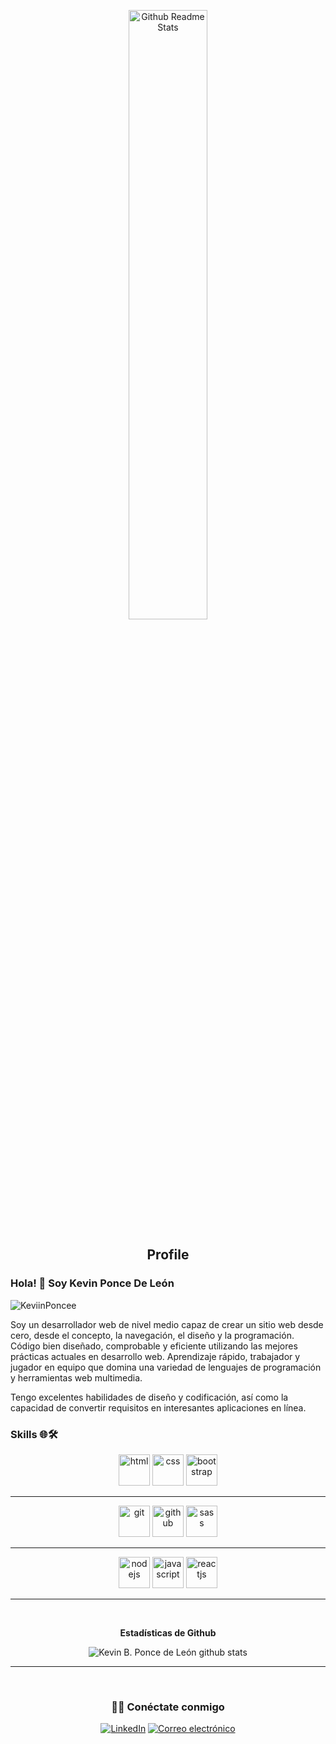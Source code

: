 <p align="center">
 <img width="50%" src="https://user-images.githubusercontent.com/83381101/130157457-2f87c316-95d5-4d6c-87b1-7ae5208d1709.jpg" align="center" alt="Github Readme Stats" />
 <h2 align="center">Profile</h2>
</p>

### Hola! 👋 Soy Kevin Ponce De León

<img src="https://komarev.com/ghpvc/?username=KeviinPoncee" alt="KeviinPoncee" />

<div>
 <p>
Soy un desarrollador web de nivel medio capaz de crear un sitio web desde cero, desde el concepto, la navegación, el diseño y la programación. Código bien diseñado, comprobable y eficiente utilizando las mejores prácticas actuales en desarrollo web. Aprendizaje rápido, trabajador y jugador en equipo que domina una variedad de lenguajes de programación y herramientas web multimedia.

Tengo excelentes habilidades de diseño y codificación, así como la capacidad de convertir requisitos en interesantes aplicaciones en línea.
</p>
</div>

### Skills 🌐🛠️

<div align='center'>
<img src="https://user-images.githubusercontent.com/83381101/130158285-2c602e9f-6559-44b2-aec9-98286519dc73.png" alt="html" width="50">  <img src="https://user-images.githubusercontent.com/83381101/130158225-3c3bd5fc-1870-4620-a9b8-9a92821fb7d2.png" alt="css" width="50">  <img src="https://user-images.githubusercontent.com/83381101/130158203-a09ebf87-14ff-49ff-9de3-4183157253fe.png" alt="bootstrap" width="50"> <br><hr> <img src="https://user-images.githubusercontent.com/83381101/130158242-5e9bcce4-213c-430d-bdff-11c16ced2efe.png" alt="git" width="50">  <img src="https://user-images.githubusercontent.com/83381101/130158272-8616f091-80c3-49f4-96d2-d2df3bc93946.png" alt="github" width="50">  <img src="https://user-images.githubusercontent.com/83381101/130158335-e6118419-7c3b-4742-9bc9-1a8c6840a3cf.png" alt="sass" width="50"> <br><hr> <img src="https://user-images.githubusercontent.com/83381101/130158344-3cf0d854-0dc5-4aa0-bba3-aa93758ce965.png" alt="nodejs" width="50">  <img src="https://user-images.githubusercontent.com/83381101/130158297-b2a443fc-e9eb-4fe7-a5d3-76af26486612.png" alt="javascript" width="50">  <img src="https://user-images.githubusercontent.com/83381101/130158316-1c1599f7-7dae-43fb-84ef-f0d6c1e5315c.png" alt="reactjs" width="50">
</div>
<hr><br>
<div align='center'>
 <p><strong>Estadísticas de Github</strong></p>

![Kevin B. Ponce de León github stats](https://github-readme-stats.vercel.app/api?username=keviinponcee&hide=contribs,prs&count_private=true&show_icons=true)

<hr><br>

<h3> 🤝🏻 Conéctate conmigo </h3>
</div>
 
<p align = "center">
<!--<a href="#" target="_blank"> <img alt = "Sitio web" src = "https://img.shields.io/badge/Website-www.anandmainali .com.np-blue? style = flat & logo = google-chrome ">En Desarrollo</a>-->
<a href="https://www.linkedin.com/in/keviin-poncee/" target="_blank"> <img alt = "LinkedIn" src = "https://img.shields.io/badge/LinkedIn-@KeviinPoncee-blue?style=flat&logo=linkedin"></a>
<a href="mailto:kevin.poncedeleon@hotmail.com?Subject=Contacto%20por%20Git%20Hub"> <img alt = "Correo electrónico" src = "https://img.shields.io/badge/Email-kevin.poncedeleon@hotmail.com-blue?style=flat&logo=gmail"></a>
</p>

<!--
**KeviinPoncee/KeviinPoncee** is a ✨ _special_ ✨ repository because its `README.md` (this file) appears on your GitHub profile.

Here are some ideas to get you started:

- 🔭 I’m currently working on ...
- 🌱 I’m currently learning ...
- 👯 I’m looking to collaborate on ...
- 🤔 I’m looking for help with ...
- 💬 Ask me about ...
- 📫 How to reach me: ...
- 😄 Pronouns: ...
- ⚡ Fun fact: ...
-->
